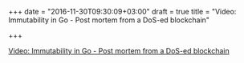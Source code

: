 +++
date = "2016-11-30T09:30:09+03:00"
draft = true
title = "Video: Immutability in Go - Post mortem from a DoS-ed blockchain"

+++

<p><a href="/stories/1287">Video: Immutability in Go - Post mortem from a DoS-ed blockchain</a></p>
